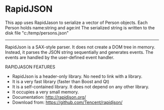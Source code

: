 # RapidJSON
This app uses RapidJason to serialize a vector of Person objects.
Each Person holds name:string and age:int
The serialized string is written to the disk file "c:/temp/persons.json"

------------------------------------------------------------------------------
RapidJson is a SAX-style parser. It does not create a DOM tree in memory.
Instead, it parses the JSON string sequentially and generates events.
The events are handled by the user-defined event handler.

RAPIDJASON FEATURES
- RapidJson is a header-only library. No need to link with a library.
- It is a very fast library (faster than Boost and Qt)
- It is a self-contained library. It does not depend on any other library.
- It occupies a very small memory.  
- Documentation: http://rapidjson.org/
- Download from: https://github.com/Tencent/rapidjson/

